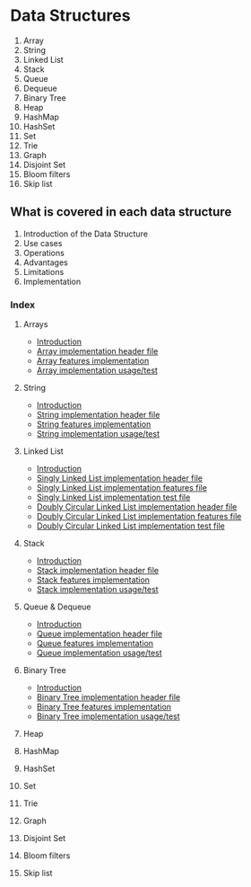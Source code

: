 # Data Structures

1. Array
2. String
3. Linked List
4. Stack
5. Queue
6. Dequeue
7. Binary Tree
8. Heap
9. HashMap
10. HashSet
11. Set
12. Trie
13. Graph
14. Disjoint Set
15. Bloom filters
16. Skip list

## What is covered in each data structure

1. Introduction of the Data Structure
2. Use cases
3. Operations
4. Advantages
5. Limitations
6. Implementation

### Index

1. Arrays

   - [Introduction](/Array/INTRODUCTION.md)
   - [Array implementation header file](/Array/array.h)
   - [Array features implementation](/Array/array.c)
   - [Array implementation usage/test](/Array/main.c)

2. String

   - [Introduction](/String/INTRODUCTION.md)
   - [String implementation header file](/String/string.h)
   - [String features implementation](/String/string.c)
   - [String implementation usage/test](/String/main.c)

3. Linked List

   - [Introduction](/Linked%20List/INTRODUCTION.md)
   - [Singly Linked List implementation header file](/Linked%20List/Singly%20Linked%20List/linked_list.h)
   - [Singly Linked List implementation features file](/Linked%20List/Singly%20Linked%20List/linked_list.c)
   - [Singly Linked List implementation test file](/Linked%20List/Singly%20Linked%20List/main.c)
   - [Doubly Circular Linked List implementation header file](/Linked%20List/Doubly%20and%20Circular%20Linked%20List/doubly_circular_list.h)
   - [Doubly Circular Linked List implementation features file](/Linked%20List/Doubly%20and%20Circular%20Linked%20List/doubly_circular_list.c)
   - [Doubly Circular Linked List implementation test file](/Linked%20List/Doubly%20and%20Circular%20Linked%20List/main.c)

4. Stack

   - [Introduction](/Stack/INTRODUCTION.md)
   - [Stack implementation header file](/Stack/stack.h)
   - [Stack features implementation](/Stack/stack.c)
   - [Stack implementation usage/test](/Stack/main.c)

5. Queue & Dequeue

   - [Introduction](/Queue/INTRODUCTION.md)
   - [Queue implementation header file](/Queue/queue.h)
   - [Queue features implementation](/Queue/queue.c)
   - [Queue implementation usage/test](/Queue/main.c)

6. Binary Tree

   - [Introduction](/Tree/INTRODUCTION.md)
   - [Binary Tree implementation header file](/Tree/Binary%20Tree/binary_tree.h)
   - [Binary Tree features implementation](/Tree/Binary%20Tree/binary_tree.c)
   - [Binary Tree implementation usage/test](/Tree/Binary%20Tree/main.c)

8. Heap

9. HashMap

10. HashSet

11. Set

12. Trie

13. Graph

14. Disjoint Set

15. Bloom filters

16. Skip list
